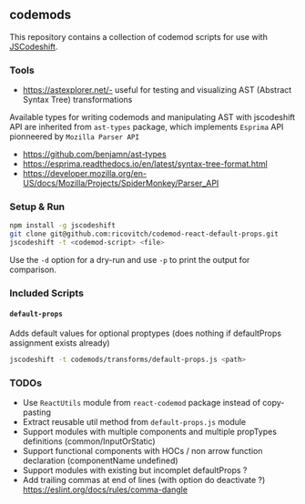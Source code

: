 ## codemods

This repository contains a collection of codemod scripts for use with
[JSCodeshift](https://github.com/facebook/jscodeshift).

### Tools

* https://astexplorer.net/- useful for testing and visualizing AST (Abstract Syntax Tree) transformations

Available types for writing codemods and manipulating AST with jscodeshift API are inherited from `ast-types` package, which implements `Esprima` API pionneered by `Mozilla Parser API`
* https://github.com/benjamn/ast-types
* https://esprima.readthedocs.io/en/latest/syntax-tree-format.html
* https://developer.mozilla.org/en-US/docs/Mozilla/Projects/SpiderMonkey/Parser_API

### Setup & Run

```sh
npm install -g jscodeshift
git clone git@github.com:ricovitch/codemod-react-default-props.git
jscodeshift -t <codemod-script> <file>
```

Use the `-d` option for a dry-run and use `-p` to print the output for
comparison.

### Included Scripts

#### `default-props`

Adds default values for optional proptypes (does nothing if defaultProps assignment exists already)

```sh
jscodeshift -t codemods/transforms/default-props.js <path>
```

### TODOs

* Use `ReactUtils` module from `react-codemod` package instead of copy-pasting
* Extract reusable util method from `default-props.js` module
* Support modules with multiple components and multiple propTypes definitions (common/InputOrStatic)
* Support functional components with HOCs / non arrow function declaration (componentName undefined)
* Support modules with existing but incomplet defaultProps ?
* Add trailing commas at end of lines (with option do deactivate ?) https://eslint.org/docs/rules/comma-dangle